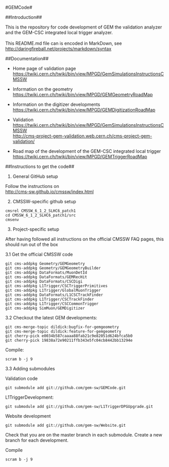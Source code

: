 #GEMCode#

##Introduction##

This is the repository for code development of GEM the validation analyzer and the GEM-CSC integrated local trigger analyzer.<br><br>
This README.md file can is encoded in MarkDown, see<br>
http://daringfireball.net/projects/markdown/syntax

##Documentation##

* Home page of validation page<br>
https://twiki.cern.ch/twiki/bin/view/MPGD/GemSimulationsInstructionsCMSSW<br>

* Information on the geometry<br>
https://twiki.cern.ch/twiki/bin/view/MPGD/GEMGeometryRoadMap<br>

* Information on the digitizer developments<br>
https://twiki.cern.ch/twiki/bin/view/MPGD/GEMDigitizationRoadMap<br>

* Validation<br>
https://twiki.cern.ch/twiki/bin/view/MPGD/GemSimulationsInstructionsCMSSW<br>
http://cms-project-gem-validation.web.cern.ch/cms-project-gem-validation/<br>

* Road map of the development of the GEM-CSC integrated local trigger<br>
https://twiki.cern.ch/twiki/bin/view/MPGD/GEMTriggerRoadMap


##Instructions to get the code##

1. General GitHub setup

Follow the instructions on<br>
http://cms-sw.github.io/cmssw/index.html

2. CMSSW-specific github setup

<pre><code>cmsrel CMSSW_6_1_2_SLHC6_patch1
cd CMSSW_6_1_2_SLHC6_patch1/src
cmsenv
</code></pre>

3. Project-specific setup

After having followed all instructions on the official CMSSW FAQ pages, this should run out of the box


3.1 Get the official CMSSW code

<pre><code>git cms-addpkg Geometry/GEMGeometry
git cms-addpkg Geometry/GEMGeometryBuilder
git cms-addpkg DataFormats/MuonDetId
git cms-addpkg DataFormats/GEMRecHit
git cms-addpkg DataFormats/CSCDigi
git cms-addpkg L1Trigger/CSCTriggerPrimitives
git cms-addpkg L1Trigger/GlobalMuonTrigger
git cms-addpkg DataFormats/L1CSCTrackFinder
git cms-addpkg L1Trigger/CSCTrackFinder
git cms-addpkg L1Trigger/CSCCommonTrigger
git cms-addpkg SimMuon/GEMDigitizer
</code></pre>

3.2 Checkout the latest GEM developments: 

<pre><code>git cms-merge-topic dildick:bugfix-for-gemgeometry
git cms-merge-topic dildick:feature-for-gemgeometry
git cherry-pick e0034b587caaaa88fab21c9e82051d624bfca5b0
git cherry-pick 19838a72e90211ffb343e5fc04cb8442bb13294e
</code></pre>

<!--
git cms-merge-topic dildick:feature-for-gemcsctrigger
<pre><code>git fetch cmssw-gem
</code></pre>

Merge the changes
<pre><code>
git merge FETCH_HEAD
</code></pre>
-->

Compile:<pre><code>scram b -j 9</code></pre>

3.3 Adding submodules

Validation code
<pre><code>git submodule add git://github.com/gem-sw/GEMCode.git</code></pre>

L1TriggerDevelopment:
<pre><code>git submodule add git://github.com/gem-sw/L1TriggerDPGUpgrade.git</code></pre>

Website development
<pre><code>git submodule add git://github.com/gem-sw/Website.git</code></pre>

Check that you are on the master branch in each submodule. Create a new branch for each development.

Compile<pre><code>scram b -j 9</code></pre>
